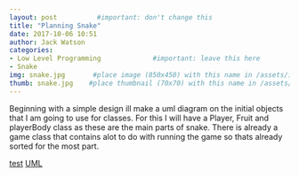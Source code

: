 ```yaml
---
layout: post          #important: don't change this
title: "Planning Snake"
date: 2017-10-06 10:51
author: Jack Watson
categories:
- Low Level Programming             #important: leave this here
- Snake
img: snake.jpg       #place image (850x450) with this name in /assets/img/blog/
thumb: snake.jpg    #place thumbnail (70x70) with this name in /assets/img/blog/thumbs/
---
```


<!--more-->
Beginning with a simple design ill make a uml diagram on the initial objects that I am going to use for classes. For this I will have a Player, Fruit and playerBody class as these are the main parts of snake. There is already a game class that contains alot to do with running the game so thats already sorted for the most part.


[test](https://github.com/JackW8335/JackW8335.github.io/blob/master/assets/img/blog/thumbs/thumb02.jpg)
[UML](https://github.com/JackW8335/JackW8335.github.io/blob/master/assets/img/blog/snakeUML.png)


